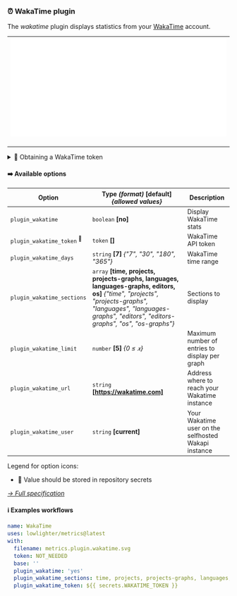 ### ⏰ WakaTime plugin

The *wakatime* plugin displays statistics from your [WakaTime](https://wakatime.com) account.

<table>
  <td align="center">
    <img src="https://github.com/lowlighter/lowlighter/blob/master/metrics.plugin.wakatime.svg">
    <img width="900" height="1" alt="">
  </td>
</table>

<details>
<summary>💬 Obtaining a WakaTime token</summary>

Create a [WakaTime account](https://wakatime.com) and retrieve your API key in your [Account settings](https://wakatime.com/settings/account).

![WakaTime API token](/.github/readme/imgs/plugin_wakatime_token.png)

Then setup [WakaTime plugins](https://wakatime.com/plugins) to be ready to go!

</details>

#### ➡️ Available options

<!--options-->
| Option | Type *(format)* **[default]** *{allowed values}* | Description |
| ------ | -------------------------------- | ----------- |
| `plugin_wakatime` | `boolean` **[no]** | Display WakaTime stats |
| `plugin_wakatime_token` <sup>🔐</sup> | `token` **[]** | WakaTime API token |
| `plugin_wakatime_days` | `string` **[7]** *{"7", "30", "180", "365"}* | WakaTime time range |
| `plugin_wakatime_sections` | `array` **[time, projects, projects-graphs, languages, languages-graphs, editors, os]** *{"time", "projects", "projects-graphs", "languages", "languages-graphs", "editors", "editors-graphs", "os", "os-graphs"}* | Sections to display |
| `plugin_wakatime_limit` | `number` **[5]** *{0 ≤ 𝑥}* | Maximum number of entries to display per graph |
| `plugin_wakatime_url` | `string` **[https://wakatime.com]** | Address where to reach your Wakatime instance |
| `plugin_wakatime_user` | `string` **[current]** | Your Wakatime user on the selfhosted Wakapi instance |


Legend for option icons:
* 🔐 Value should be stored in repository secrets
<!--/options-->

*[→ Full specification](metadata.yml)*

#### ℹ️ Examples workflows

<!--examples-->
```yaml
name: WakaTime
uses: lowlighter/metrics@latest
with:
  filename: metrics.plugin.wakatime.svg
  token: NOT_NEEDED
  base: ''
  plugin_wakatime: 'yes'
  plugin_wakatime_sections: time, projects, projects-graphs, languages, languages-graphs, editors, os
  plugin_wakatime_token: ${{ secrets.WAKATIME_TOKEN }}

```
<!--/examples-->